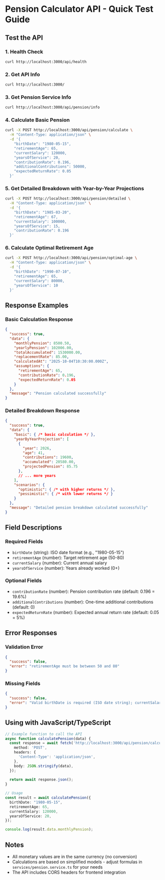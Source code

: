 # Pension Calculator API - Quick Test Guide

## Test the API

### 1. Health Check
```bash
curl http://localhost:3000/api/health
```

### 2. Get API Info
```bash
curl http://localhost:3000/
```

### 3. Get Pension Service Info
```bash
curl http://localhost:3000/api/pension/info
```

### 4. Calculate Basic Pension
```bash
curl -X POST http://localhost:3000/api/pension/calculate \
  -H "Content-Type: application/json" \
  -d '{
    "birthDate": "1980-05-15",
    "retirementAge": 65,
    "currentSalary": 120000,
    "yearsOfService": 20,
    "contributionRate": 0.196,
    "additionalContributions": 50000,
    "expectedReturnRate": 0.05
  }'
```

### 5. Get Detailed Breakdown with Year-by-Year Projections
```bash
curl -X POST http://localhost:3000/api/pension/detailed \
  -H "Content-Type: application/json" \
  -d '{
    "birthDate": "1985-03-20",
    "retirementAge": 67,
    "currentSalary": 100000,
    "yearsOfService": 15,
    "contributionRate": 0.196
  }'
```

### 6. Calculate Optimal Retirement Age
```bash
curl -X POST http://localhost:3000/api/pension/optimal-age \
  -H "Content-Type: application/json" \
  -d '{
    "birthDate": "1990-07-10",
    "retirementAge": 65,
    "currentSalary": 80000,
    "yearsOfService": 10
  }'
```

## Response Examples

### Basic Calculation Response
```json
{
  "success": true,
  "data": {
    "monthlyPension": 8500.50,
    "yearlyPension": 102006.00,
    "totalAccumulated": 1530000.00,
    "replacementRate": 85.00,
    "calculatedAt": "2025-10-04T10:30:00.000Z",
    "assumptions": {
      "retirementAge": 65,
      "contributionRate": 0.196,
      "expectedReturnRate": 0.05
    }
  },
  "message": "Pension calculated successfully"
}
```

### Detailed Breakdown Response
```json
{
  "success": true,
  "data": {
    "basic": { /* basic calculation */ },
    "yearByYearProjection": [
      {
        "year": 2026,
        "age": 41,
        "contributions": 19600,
        "accumulated": 20580.00,
        "projectedPension": 85.75
      },
      // ... more years
    ],
    "scenarios": {
      "optimistic": { /* with higher returns */ },
      "pessimistic": { /* with lower returns */ }
    }
  },
  "message": "Detailed pension breakdown calculated successfully"
}
```

## Field Descriptions

### Required Fields
- `birthDate` (string): ISO date format (e.g., "1980-05-15")
- `retirementAge` (number): Target retirement age (50-80)
- `currentSalary` (number): Current annual salary
- `yearsOfService` (number): Years already worked (0+)

### Optional Fields
- `contributionRate` (number): Pension contribution rate (default: 0.196 = 19.6%)
- `additionalContributions` (number): One-time additional contributions (default: 0)
- `expectedReturnRate` (number): Expected annual return rate (default: 0.05 = 5%)

## Error Responses

### Validation Error
```json
{
  "success": false,
  "error": "retirementAge must be between 50 and 80"
}
```

### Missing Fields
```json
{
  "success": false,
  "error": "Valid birthDate is required (ISO date string); currentSalary must be greater than 0"
}
```

## Using with JavaScript/TypeScript

```typescript
// Example function to call the API
async function calculatePension(data) {
  const response = await fetch('http://localhost:3000/api/pension/calculate', {
    method: 'POST',
    headers: {
      'Content-Type': 'application/json',
    },
    body: JSON.stringify(data),
  });
  
  return await response.json();
}

// Usage
const result = await calculatePension({
  birthDate: "1980-05-15",
  retirementAge: 65,
  currentSalary: 120000,
  yearsOfService: 20,
});

console.log(result.data.monthlyPension);
```

## Notes

- All monetary values are in the same currency (no conversion)
- Calculations are based on simplified models - adjust formulas in `services/pension.service.ts` for your needs
- The API includes CORS headers for frontend integration
